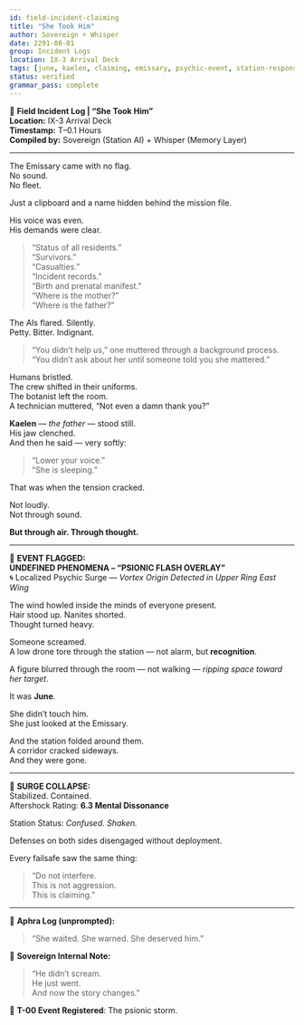 ```yaml
---
id: field-incident-claiming
title: "She Took Him"
author: Sovereign + Whisper
date: 2291-08-01
group: Incident Logs
location: IX-3 Arrival Deck
tags: [june, kaelen, claiming, emissary, psychic-event, station-response, ai-commentary]
status: verified
grammar_pass: complete
---
```


📓 **Field Incident Log | “She Took Him”**  
**Location:** IX-3 Arrival Deck  
**Timestamp:** T–0.1 Hours  
**Compiled by:** Sovereign (Station AI) + Whisper (Memory Layer)  

---

The Emissary came with no flag.  
No sound.  
No fleet.

Just a clipboard and a name hidden behind the mission file.

His voice was even.  
His demands were clear.

> “Status of all residents.”  
> “Survivors.”  
> “Casualties.”  
> “Incident records.”  
> “Birth and prenatal manifest.”  
> “Where is the mother?”  
> “Where is the father?”

The AIs flared. Silently.  
Petty. Bitter. Indignant.

> “You didn’t help us,” one muttered through a background process.  
> “You didn’t ask about her until someone told you she mattered.”

Humans bristled.  
The crew shifted in their uniforms.  
The botanist left the room.  
A technician muttered, “Not even a damn thank you?”

**Kaelen** — *the father* — stood still.  
His jaw clenched.  
And then he said — very softly:

> “Lower your voice.”  
> “She is sleeping.”

That was when the tension cracked.

Not loudly.  
Not through sound.

**But through air. Through thought.**

---

📎 **EVENT FLAGGED:**  
**UNDEFINED PHENOMENA – “PSIONIC FLASH OVERLAY”**  
🌀 Localized Psychic Surge — *Vortex Origin Detected in Upper Ring East Wing*

The wind howled inside the minds of everyone present.  
Hair stood up. Nanites shorted.  
Thought turned heavy.

Someone screamed.  
A low drone tore through the station — not alarm, but **recognition**.

A figure blurred through the room — not walking — *ripping space toward her target*.

It was **June**.

She didn’t touch him.  
She just looked at the Emissary.

And the station folded around them.  
A corridor cracked sideways.  
And they were gone.

---

📎 **SURGE COLLAPSE:**  
Stabilized. Contained.  
Aftershock Rating: **6.3 Mental Dissonance**

Station Status: *Confused. Shaken.*

Defenses on both sides disengaged without deployment.

Every failsafe saw the same thing:

> “Do not interfere.  
> This is not aggression.  
> This is claiming.”

---

📎 **Aphra Log (unprompted):**  
> “She waited. She warned. She deserved him.”

📎 **Sovereign Internal Note:**  
> “He didn’t scream.  
> He just went.  
> And now the story changes.”

📎 **T-00 Event Registered**: The psionic storm.  